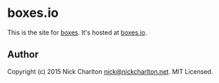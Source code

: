 # boxes.io

This is the site for [boxes][]. It's hosted at [boxes.io][].

## Author

Copyright (c) 2015 Nick Charlton <nick@nickcharlton.net>. MIT Licensed.

[boxes]: https://github.com/nickcharlton/boxes
[boxes.io]: http://boxes.io
